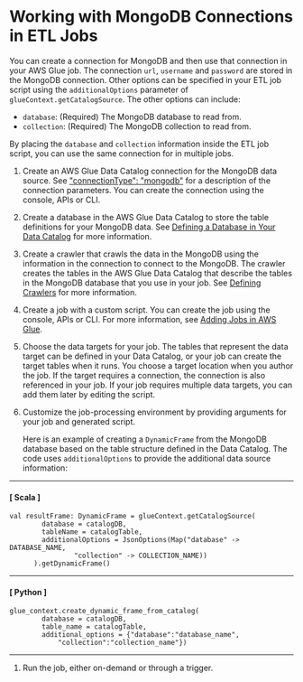 # Working with MongoDB Connections in ETL Jobs<a name="integrate-with-mongo-db"></a>

You can create a connection for MongoDB and then use that connection in your AWS Glue job\. The connection `url`, `username` and `password` are stored in the MongoDB connection\. Other options can be specified in your ETL job script using the `additionalOptions` parameter of `glueContext.getCatalogSource`\. The other options can include:
+ `database`: \(Required\) The MongoDB database to read from\.
+ `collection`: \(Required\) The MongoDB collection to read from\.

By placing the `database` and `collection` information inside the ETL job script, you can use the same connection for in multiple jobs\.

1. Create an AWS Glue Data Catalog connection for the MongoDB data source\. See ["connectionType": "mongodb"](https://docs.aws.amazon.com/glue/latest/dg/aws-glue-programming-etl-connect.html#aws-glue-programming-etl-connect-mongodb) for a description of the connection parameters\. You can create the connection using the console, APIs or CLI\.

1. Create a database in the AWS Glue Data Catalog to store the table definitions for your MongoDB data\. See [Defining a Database in Your Data Catalog](define-database.md) for more information\.

1. Create a crawler that crawls the data in the MongoDB using the information in the connection to connect to the MongoDB\. The crawler creates the tables in the AWS Glue Data Catalog that describe the tables in the MongoDB database that you use in your job\. See [Defining Crawlers](add-crawler.md) for more information\.

1. Create a job with a custom script\. You can create the job using the console, APIs or CLI\. For more information, see [Adding Jobs in AWS Glue](https://docs.aws.amazon.com/glue/latest/dg/add-job.html)\.

1. Choose the data targets for your job\. The tables that represent the data target can be defined in your Data Catalog, or your job can create the target tables when it runs\. You choose a target location when you author the job\. If the target requires a connection, the connection is also referenced in your job\. If your job requires multiple data targets, you can add them later by editing the script\.

1. Customize the job\-processing environment by providing arguments for your job and generated script\. 

   Here is an example of creating a `DynamicFrame` from the MongoDB database based on the table structure defined in the Data Catalog\. The code uses `additionalOptions` to provide the additional data source information:

------
#### [  Scala  ]

   ```
   val resultFrame: DynamicFrame = glueContext.getCatalogSource(
           database = catalogDB, 
           tableName = catalogTable, 
           additionalOptions = JsonOptions(Map("database" -> DATABASE_NAME, 
                   "collection" -> COLLECTION_NAME))
         ).getDynamicFrame()
   ```

------
#### [  Python  ]

   ```
   glue_context.create_dynamic_frame_from_catalog(
           database = catalogDB,
           table_name = catalogTable,
           additional_options = {"database":"database_name", 
               "collection":"collection_name"})
   ```

------

1. Run the job, either on\-demand or through a trigger\.